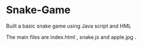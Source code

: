 # Snake-Game
Built a basic snake game using Java script and HML

The main files are index.html , snake.js and apple.jpg .
